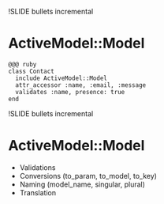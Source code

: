 !SLIDE bullets incremental
# ActiveModel::Model
    @@@ ruby
    class Contact
      include ActiveModel::Model
      attr_accessor :name, :email, :message
      validates :name, presence: true
    end

!SLIDE bullets incremental
# ActiveModel::Model
* Validations
* Conversions (to\_param, to\_model, to\_key)
* Naming (model_name, singular, plural)
* Translation
